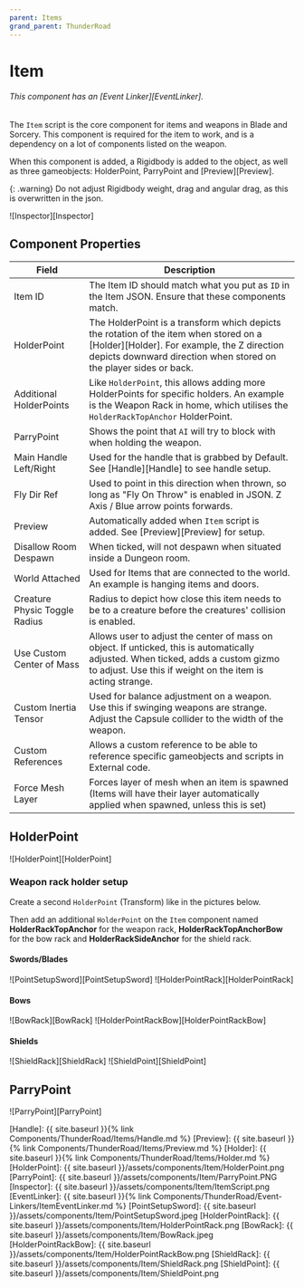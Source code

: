 ```yaml
---
parent: Items
grand_parent: ThunderRoad
---
```

# Item

###### This component has an [Event Linker][EventLinker].

The `Item` script is the core component for items and weapons in Blade and Sorcery. This component is required for the item to work, and is a dependency on a lot of components listed on the weapon.

When this component is added, a Rigidbody is added to the object, as well as three gameobjects: HolderPoint, ParryPoint and [Preview][Preview]. 

{: .warning}
Do not adjust Rigidbody weight, drag and angular drag, as this is overwritten in the json.


![Inspector][Inspector]

## Component Properties

| Field                             | Description
| ---                               | ---
| Item ID                           | The Item ID should match what you put as `ID` in the Item JSON. Ensure that these components match.
| HolderPoint                       | The HolderPoint is a transform which depicts the rotation of the item when stored on a [Holder][Holder]. For example, the Z direction depicts downward direction when stored on the player sides or back.
| Additional HolderPoints           | Like `HolderPoint`, this allows adding more HolderPoints for specific holders. An example is the Weapon Rack in home, which utilises the `HolderRackTopAnchor` HolderPoint.
| ParryPoint                        | Shows the point that `AI` will try to block with when holding the weapon.
| Main Handle Left/Right            | Used for the handle that is grabbed by Default. See [Handle][Handle] to see handle setup.
| Fly Dir Ref                       | Used to point in this direction when thrown, so long as "Fly On Throw" is enabled in JSON. Z Axis / Blue arrow points forwards.
| Preview                           | Automatically added when `Item` script is added. See [Preview][Preview] for setup.
| Disallow Room Despawn             | When ticked, will not despawn when situated inside a Dungeon room.
| World Attached                    | Used for Items that are connected to the world. An example is hanging items and doors.
| Creature Physic Toggle Radius     | Radius to depict how close this item needs to be to a creature before the creatures' collision is enabled.
| Use Custom Center of Mass         | Allows user to adjust the center of mass on object. If unticked, this is automatically adjusted. When ticked, adds a custom gizmo to adjust. Use this if weight on the item is acting strange.
| Custom Inertia Tensor             | Used for balance adjustment on a weapon. Use this if swinging weapons are strange. Adjust the Capsule collider to the width of the weapon.
| Custom References                 | Allows a custom reference to be able to reference specific gameobjects and scripts in External code.
| Force Mesh Layer                  | Forces layer of mesh when an item is spawned (Items will have their layer automatically applied when spawned, unless this is set)

## HolderPoint

![HolderPoint][HolderPoint]

### Weapon rack holder setup

Create a second `HolderPoint` (Transform) like in the pictures below.

Then add an additional `HolderPoint` on the `Item` component named **HolderRackTopAnchor** for the weapon rack, **HolderRackTopAnchorBow** for the bow rack and **HolderRackSideAnchor** for the shield rack.

#### Swords/Blades

![PointSetupSword][PointSetupSword]
![HolderPointRack][HolderPointRack]

#### Bows

![BowRack][BowRack]
![HolderPointRackBow][HolderPointRackBow]

#### Shields

![ShieldRack][ShieldRack]
![ShieldPoint][ShieldPoint]

## ParryPoint

![ParryPoint][ParryPoint]


[Handle]: {{ site.baseurl }}{% link Components/ThunderRoad/Items/Handle.md %}
[Preview]: {{ site.baseurl }}{% link Components/ThunderRoad/Items/Preview.md %}
[Holder]: {{ site.baseurl }}{% link Components/ThunderRoad/Items/Holder.md %}
[HolderPoint]: {{ site.baseurl }}/assets/components/Item/HolderPoint.png
[ParryPoint]: {{ site.baseurl }}/assets/components/Item/ParryPoint.PNG
[Inspector]: {{ site.baseurl }}/assets/components/Item/ItemScript.png
[EventLinker]: {{ site.baseurl }}{% link Components/ThunderRoad/Event-Linkers/ItemEventLinker.md %}
[PointSetupSword]: {{ site.baseurl }}/assets/components/Item/PointSetupSword.jpeg
[HolderPointRack]: {{ site.baseurl }}/assets/components/Item/HolderPointRack.png
[BowRack]: {{ site.baseurl }}/assets/components/Item/BowRack.jpeg
[HolderPointRackBow]: {{ site.baseurl }}/assets/components/Item/HolderPointRackBow.png
[ShieldRack]: {{ site.baseurl }}/assets/components/Item/ShieldRack.png
[ShieldPoint]: {{ site.baseurl }}/assets/components/Item/ShieldPoint.png